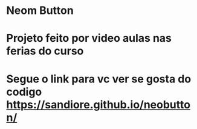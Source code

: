 # Neom Button
# Projeto feito por video aulas nas ferias do curso
# Segue o link para vc ver se gosta do codigo https://sandiore.github.io/neobutton/
